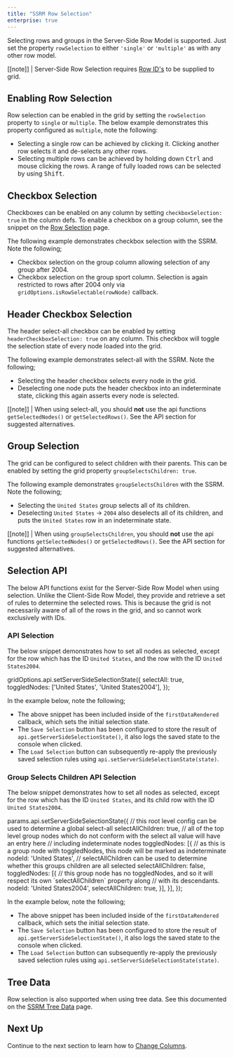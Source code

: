 ```yaml
---
title: "SSRM Row Selection"
enterprise: true
---
```


Selecting rows and groups in the Server-Side Row Model is supported.
Just set the property `rowSelection` to either `'single'` or `'multiple'` as with any other row model.

[[note]]
| Server-Side Row Selection requires [Row ID's](/server-side-model-configuration/#providing-row-ids) to be supplied to grid.

## Enabling Row Selection

Row selection can be enabled in the grid by setting the `rowSelection` property to `single` or `multiple`. The below example demonstrates this property configured as `multiple`, note the following:

- Selecting a single row can be achieved by clicking it. Clicking another row selects it and de-selects any other rows.
- Selecting multiple rows can be achieved by holding down <kbd>Ctrl</kbd> and mouse clicking the rows. A range of fully loaded rows can be selected by using <kbd>Shift</kbd>.

<grid-example title='Click Selection' name='click-selection' type='generated' options='{ "enterprise": true, "exampleHeight": 590, "extras": ["alasql"], "modules": ["serverside", "rowgrouping"] }'></grid-example>

## Checkbox Selection

Checkboxes can be enabled on any column by setting `checkboxSelection: true` in the column defs. To enable a checkbox on a group column,
see the snippet on the [Row Selection](/javascript-data-grid/row-selection/#example-groups--checkbox-selection-with-unselectable-leaf-nodes) page.

The following example demonstrates checkbox selection with the SSRM. Note the following;

- Checkbox selection on the group column allowing selection of any group after 2004.
- Checkbox selection on the group sport column. Selection is again restricted to rows after 2004 only via `gridOptions.isRowSelectable(rowNode)` callback.

<api-documentation source='grid-options/properties.json' section='selection' names='["isRowSelectable"]' ></api-documentation>

<grid-example title='Checkbox Example' name='checkbox' type='generated' options='{ "enterprise": true, "exampleHeight": 590, "extras": ["alasql"], "modules": ["serverside", "rowgrouping"] }'></grid-example>

## Header Checkbox Selection

The header select-all checkbox can be enabled by setting `headerCheckboxSelection: true` on any column. This checkbox will toggle the selection state of every node loaded into the grid.

The following example demonstrates select-all with the SSRM. Note the following;

- Selecting the header checkbox selects every node in the grid.
- Deselecting one node puts the header checkbox into an indeterminate state, clicking this again asserts every node is selected.

<grid-example title='Select-All Example' name='select-all' type='generated' options='{ "enterprise": true, "exampleHeight": 590, "extras": ["alasql"], "modules": ["serverside", "rowgrouping"] }'></grid-example>

[[note]]
| When using select-all, you should **not** use the api functions `getSelectedNodes()` or `getSelectedRows()`. See the API section for suggested alternatives.

## Group Selection

The grid can be configured to select children with their parents. This can be enabled by setting the grid property `groupSelectsChildren: true`.

The following example demonstrates `groupSelectsChildren` with the SSRM. Note the following;

- Selecting the `United States` group selects all of its children.
- Deselecting `United States` &rarr; `2004` also deselects all of its children, and puts the `United States` row in an indeterminate state.

<grid-example title='Group Selects Children Example' name='group-selects-children' type='generated' options='{ "enterprise": true, "exampleHeight": 590, "extras": ["alasql"], "modules": ["serverside", "rowgrouping"] }'></grid-example>

[[note]]
| When using `groupSelectsChildren`, you should **not** use the api functions `getSelectedNodes()` or `getSelectedRows()`. See the API section for suggested alternatives.

## Selection API

The below API functions exist for the Server-Side Row Model when using selection. Unlike the Client-Side Row Model, they provide and retrieve a set of rules to determine the selected rows. This is because the grid is not necessarily aware of all of the rows in the grid, and so cannot work exclusively with IDs.

<api-documentation source='grid-api/api.json' section='serverSideRowModel' names='["getServerSideSelectionState", "setServerSideSelectionState"]' ></api-documentation>

### API Selection

The below snippet demonstrates how to set all nodes as selected, except for the row which has the ID `United States`, and the row with the ID `United States2004`.

<snippet spaceBetweenProperties="true">
gridOptions.api.setServerSideSelectionState({
    selectAll: true,
    toggledNodes: ['United States', 'United States2004'],
});
</snippet>

In the example below, note the following;
 - The above snippet has been included inside of the `firstDataRendered` callback, which sets the initial selection state.
 - The `Save Selection` button has been configured to store the result of `api.getServerSideSelectionState()`, it also logs the saved state to the console when clicked.
 - The `Load Selection` button can subsequently re-apply the previously saved selection rules using `api.setServerSideSelectionState(state)`.

<grid-example title='API Select-All Example' name='api-select-all' type='generated' options='{ "enterprise": true, "exampleHeight": 590, "extras": ["alasql"], "modules": ["serverside", "rowgrouping"] }'></grid-example>

### Group Selects Children API Selection

The below snippet demonstrates how to set all nodes as selected, except for the row which has the ID `United States`, and its child row with the ID `United States2004`.

<snippet spaceBetweenProperties="true">
params.api.setServerSideSelectionState({
    // this root level config can be used to determine a global select-all
    selectAllChildren: true,
    // all of the top level group nodes which do not conform with the select all value will have an entry here
    // including indeterminate nodes
    toggledNodes: [{
        // as this is a group node with toggledNodes, this node will be marked as indeterminate
        nodeId: 'United States',
        // selectAllChildren can be used to determine whether this groups children are all selected
        selectAllChildren: false,
        toggledNodes: [{
            // this group node has no toggledNodes, and so it will respect its own `selectAllChildren` property along
            // with its descendants.
            nodeId: 'United States2004',
            selectAllChildren: true,
        }],
    }],
});
</snippet>

In the example below, note the following;
 - The above snippet has been included inside of the `firstDataRendered` callback, which sets the initial selection state.
 - The `Save Selection` button has been configured to store the result of `api.getServerSideSelectionState()`, it also logs the saved state to the console when clicked.
 - The `Load Selection` button can subsequently re-apply the previously saved selection rules using `api.setServerSideSelectionState(state)`.


<grid-example title='API Group Selects Children Example' name='api-group-selects-children' type='generated' options='{ "enterprise": true, "exampleHeight": 590, "extras": ["alasql"], "modules": ["serverside", "rowgrouping"] }'></grid-example>

## Tree Data
Row selection is also supported when using tree data. See this documented on the [SSRM Tree Data](/server-side-model-tree-data/#selection-with-tree-data) page.

## Next Up

Continue to the next section to learn how to [Change Columns](/server-side-model-changing-columns/).

